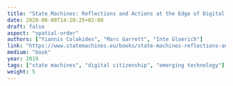 ```yaml
---
title: "State Machines: Reflections and Actions at the Edge of Digital Citizenship, Finance, and Art"
date: 2020-06-08T14:20:25+02:00
draft: false
aspect: "spatial-order"
authors: ["Yiannis Colakides", "Marc Garrett", "Inte Gloerich"]
link: "https://www.statemachines.eu/books/state-machines-reflections-and-actions-at-the-edge-of-digital-citizenship-finance-and-art"
medium: "book"
year: 2019
tags: ["state machines", "digital citizenship", "emerging technology"]
weight: 5
---
```

